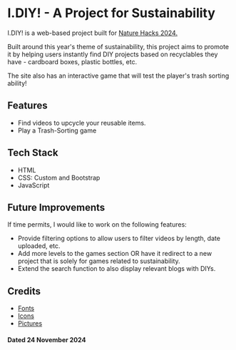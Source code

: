 # I.DIY! - A Project for Sustainability

I.DIY! is a web-based project built for [Nature Hacks 2024.](https://naturehacks.devpost.com/) 

Built around this year's theme of sustainability, this project aims to promote it by helping users instantly find DIY projects based on recyclables they have - cardboard boxes, plastic bottles, etc.

The site also has an interactive game that will test the player's trash sorting ability!

## Features

- Find videos to upcycle your reusable items.
- Play a Trash-Sorting game

## Tech Stack

- HTML
- CSS: Custom and Bootstrap
- JavaScript

## Future Improvements

If time permits, I would like to work on the following features:
- Provide filtering options to allow users to filter videos by length, date uploaded, etc.
- Add more levels to the games section OR have it redirect to a new project that is solely for games related to sustainability.
- Extend the search function to also display relevant blogs with DIYs.

## Credits

- [Fonts](https://fonts.google.com/)
- [Icons](https://icons.getbootstrap.com/)
- [Pictures](https://www.flaticon.com/)

#### Dated 24 November 2024